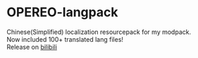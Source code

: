 # OPEREO-langpack
Chinese(Simplified) localization resourcepack for my modpack.<br />
Now included 100+ translated lang files!<br />
Release on [bilibili](https://www.bilibili.com/read/cv15450255)
